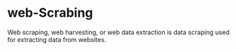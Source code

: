 # web-Scrabing
Web scraping, web harvesting, or web data extraction is data scraping used for extracting data from websites.
